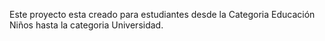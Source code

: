 Este proyecto esta creado para estudiantes desde la Categoria Educación Niños hasta la categoria  Universidad.
